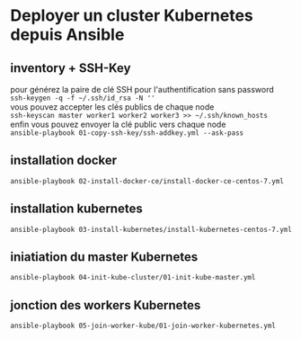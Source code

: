 # Deployer un cluster Kubernetes depuis Ansible
## inventory + SSH-Key
pour générez la paire de clé SSH pour l'authentification sans password <br/>
```ssh-keygen -q -f ~/.ssh/id_rsa -N ''``` <br/>
vous pouvez accepter les clés publics de chaque node <br/>
```ssh-keyscan master worker1 worker2 worker3 >> ~/.ssh/known_hosts``` <br/>
enfin vous pouvez envoyer la clé public vers chaque node <br/>
```ansible-playbook 01-copy-ssh-key/ssh-addkey.yml --ask-pass```
## installation docker
```ansible-playbook 02-install-docker-ce/install-docker-ce-centos-7.yml```
## installation kubernetes
```ansible-playbook 03-install-kubernetes/install-kubernetes-centos-7.yml```
## iniatiation du master Kubernetes
```ansible-playbook 04-init-kube-cluster/01-init-kube-master.yml```
## jonction des workers Kubernetes
```ansible-playbook 05-join-worker-kube/01-join-worker-kubernetes.yml```